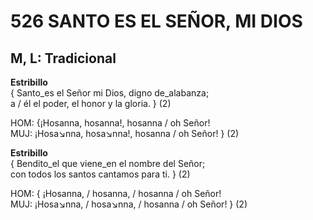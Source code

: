# 526 SANTO ES EL SEÑOR, MI DIOS

## M, L: Tradicional

**Estribillo**  
{ Santo_es el Señor mi Dios, digno de_alabanza;  
a / él el poder, el honor y la gloria. } (2)  
  
HOM: {¡Hosanna, hosanna!, hosanna / oh Señor!  
MUJ: ¡Hosa↘nna, hosa↘nna!, hosanna / oh Señor! } (2)  

**Estribillo**  
{ Bendito_el que viene_en el nombre del Señor;  
con todos los santos cantamos para ti. } (2)  
  
HOM: { ¡Hosanna, / hosanna, / hosanna / oh Señor!  
MUJ: ¡Hosa↘nna, / hosa↘nna, / hosanna / oh Señor! } (2)  

